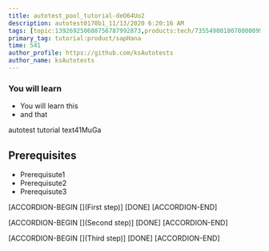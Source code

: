 ```yaml
---
title: autotest_pool_tutorial-deO64Uo2
description: autotest0170b1_11/13/2020 6:20:16 AM
tags: [topic:139269250608756787992873,products:tech/73554900100700000996,tutorial:experience/advanced]
primary_tag: tutorial:product/sapHana
time: 541
author_profile: https://github.com/ksAutotests
author_name: ksAutotests
---
```

### You will learn
- You will learn this
- and that

autotest tutorial text41MuGa

## Prerequisites
- Prerequisute1
- Prerequisute2
- Prerequisute3

[ACCORDION-BEGIN [](First step)]
[DONE]
[ACCORDION-END]

[ACCORDION-BEGIN [](Second step)]
[DONE]
[ACCORDION-END]

[ACCORDION-BEGIN [](Third step)]
[DONE]
[ACCORDION-END]

